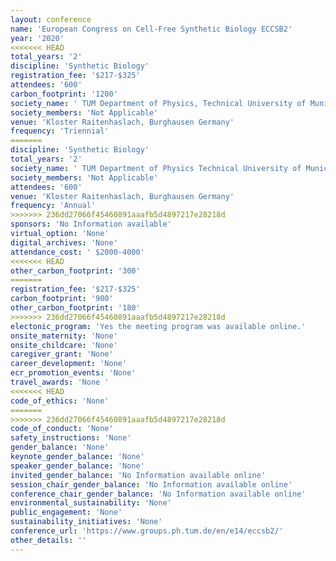 ```yaml
---
layout: conference 
name: 'European Congress on Cell-Free Synthetic Biology ECCSB2'
year: '2020'
<<<<<<< HEAD
total_years: '2'
discipline: 'Synthetic Biology'
registration_fee: '$217-$325'
attendees: '600'
carbon_footprint: '1200'
society_name: ' TUM Department of Physics, Technical University of Munich '
society_members: 'Not Applicable'
venue: 'Kloster Raitenhaslach, Burghausen Germany'
frequency: 'Triennial'
=======
discipline: 'Synthetic Biology'
total_years: '2'
society_name: ' TUM Department of Physics Technical University of Munich '
society_members: 'Not Applicable'
attendees: '600'
venue: 'Kloster Raitenhaslach, Burghausen Germany'
frequency: 'Annual'
>>>>>>> 236dd27066f45460891aaafb5d4897217e28218d
sponsors: 'No Information available'
virtual_option: 'None'
digital_archives: 'None'
attendance_cost: ' $2000-4000'
<<<<<<< HEAD
other_carbon_footprint: '300'
=======
registration_fee: '$217-$325'
carbon_footprint: '900'
other_carbon_footprint: '180'
>>>>>>> 236dd27066f45460891aaafb5d4897217e28218d
electonic_program: 'Yes the meeting program was available online.'
onsite_maternity: 'None'
onsite_childcare: 'None'
caregiver_grant: 'None'
career_development: 'None'
ecr_promotion_events: 'None'
travel_awards: 'None '
<<<<<<< HEAD
code_of_ethics: 'None'
=======
>>>>>>> 236dd27066f45460891aaafb5d4897217e28218d
code_of_conduct: 'None'
safety_instructions: 'None'
gender_balance: 'None'
keynote_gender_balance: 'None'
speaker_gender_balance: 'None'
invited_gender_balance: 'No Information available online'
session_chair_gender_balance: 'No Information available online'
conference_chair_gender_balance: 'No Information available online'
environmental_sustainability: 'None'
public_engagement: 'None'
sustainability_initiatives: 'None'
conference_url: 'https://www.groups.ph.tum.de/en/e14/eccsb2/'
other_details: ''
---
```

